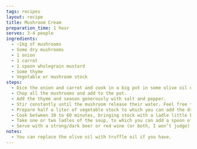 ```yaml
---
tags: recipes
layout: recipe
title: Mushroom Cream
preparation_time: 1 hour
serves: 3-4 people
ingredients:
  - ~1kg of mushrooms
  - Some dry mushrooms
  - 1 onion
  - 1 carrot
  - 1 spoon wholegrain mustard
  - Some thyme
  - Vegetable or mushroom stock
steps:
  - Dice the onion and carrot and cook in a big pot in some olive oil on low-medium heat.
  - Chop all the mushrooms and add to the pot.
  - Add the thyme and season generously with salt and pepper.
  - Stir constantly until the mushroom release their water. Feel free to add a bit more oil if it’s too dry.
  - Prepare half a liter of vegetable stock to which you can add the dry mushrooms.
  - Cook between 30 to 60 minutes, bringing stock with a ladle little by little, like a risotto. There should be just enough liquid so the mushrooms are not dry, but not so much that they swim/float.
  - Take one or two ladles of the soup, to which you can add a spoon of mustard, and blend in the mixer until it’s creamy. Then bring it back into the pot and stir to blend it in. You can repeat this operation to adjust the creamness to your liking.
  - Serve with a strong/dark beer or red wine (or both, I won’t judge) and some home made garlicky croutons.
notes:
  - You can replace the olive oil with truffle oil if you have.
---
```


